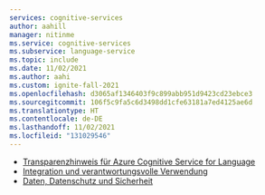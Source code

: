 ```yaml
---
services: cognitive-services
author: aahill
manager: nitinme
ms.service: cognitive-services
ms.subservice: language-service
ms.topic: include
ms.date: 11/02/2021
ms.author: aahi
ms.custom: ignite-fall-2021
ms.openlocfilehash: d3065af1346403f9c899abb951d9423cd23ebce3
ms.sourcegitcommit: 106f5c9fa5c6d3498dd1cfe63181a7ed4125ae6d
ms.translationtype: HT
ms.contentlocale: de-DE
ms.lasthandoff: 11/02/2021
ms.locfileid: "131029546"
---
```

* [Transparenzhinweis für Azure Cognitive Service for Language](/legal/cognitive-services/language-service/transparency-note?context=/azure/cognitive-services/language-service/context/context)
* [Integration und verantwortungsvolle Verwendung](/legal/cognitive-services/language-service/guidance-integration-responsible-use?context=/azure/cognitive-services/language-service/context/context)
* [Daten, Datenschutz und Sicherheit](/legal/cognitive-services/language-service/data-privacy?context=/azure/cognitive-services/language-service/context/context)

